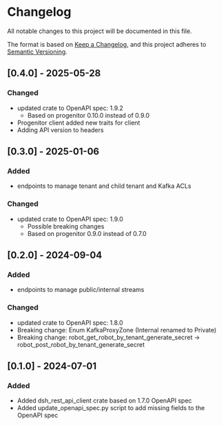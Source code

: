 # Changelog

All notable changes to this project will be documented in this file.

The format is based on [Keep a Changelog](https://keepachangelog.com/en/1.1.0/),
and this project adheres to [Semantic Versioning](https://semver.org/spec/v2.0.0.html).

## [0.4.0] - 2025-05-28
### Changed
- updated crate to OpenAPI spec: 1.9.2
    - Based on progenitor 0.10.0 instead of 0.9.0
- Progenitor client added new traits for client
- Adding API version to headers

## [0.3.0] - 2025-01-06
### Added
- endpoints to manage tenant and child tenant and Kafka ACLs

### Changed
- updated crate to OpenAPI spec: 1.9.0
    - Possible breaking changes
    - Based on progenitor 0.9.0 instead of 0.7.0

## [0.2.0] - 2024-09-04

### Added
- endpoints to manage public/internal streams

### Changed
- updated crate to OpenAPI spec: 1.8.0
 - Breaking change: Enum KafkaProxyZone (Internal renamed to Private)
 - Breaking change: robot_get_robot_by_tenant_generate_secret -> robot_post_robot_by_tenant_generate_secret


## [0.1.0] - 2024-07-01

### Added

- Added dsh_rest_api_client crate based on 1.7.0 OpenAPI spec
- Added update_openapi_spec.py script to add missing fields to the OpenAPI spec
